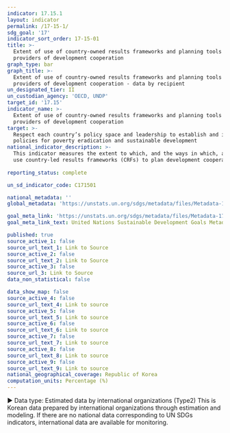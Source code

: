 ```yaml
---
indicator: 17.15.1
layout: indicator
permalink: /17-15-1/
sdg_goal: '17'
indicator_sort_order: 17-15-01
title: >-
  Extent of use of country-owned results frameworks and planning tools by
  providers of development cooperation
graph_type: bar
graph_title: >-
  Extent of use of country-owned results frameworks and planning tools by
  providers of development cooperation - data by recipient
un_designated_tier: II
un_custodian_agency: 'OECD, UNDP'
target_id: '17.15'
indicator_name: >-
  Extent of use of country-owned results frameworks and planning tools by
  providers of development cooperation
target: >-
  Respect each country’s policy space and leadership to establish and implement
  policies for poverty eradication and sustainable development
national_indicator_description: >-
  This indicator measures the extent to which, and the ways in which, all concerned development partners 
  use country-led results frameworks (CRFs) to plan development cooperation efforts and assess their performance. 
  
reporting_status: complete

un_sd_indicator_code: C171501

national_metadata: ''
global_metadata: 'https://unstats.un.org/sdgs/metadata/files/Metadata-17-15-01.pdf'

goal_meta_link: 'https://unstats.un.org/sdgs/metadata/files/Metadata-17-15-01.pdf'
goal_meta_link_text: United Nations Sustainable Development Goals Metadata (pdf 468kB)

published: true
source_active_1: false
source_url_text_1: Link to Source
source_active_2: false
source_url_text_2: Link to Source
source_active_3: false
source_url_3: Link to Source
data_non_statistical: false

data_show_map: false
source_active_4: false
source_url_text_4: Link to source
source_active_5: false
source_url_text_5: Link to source
source_active_6: false
source_url_text_6: Link to source
source_active_7: false
source_url_text_7: Link to source
source_active_8: false
source_url_text_8: Link to source
source_active_9: false
source_url_text_9: Link to source
national_geographical_coverage: Republic of Korea
computation_units: Percentage (%)
---
```

▶ Data type: Estimated data by international organizations (Type2) This is Korean data prepared by international organizations through estimation and modeling. If there are no national data corresponding to UN SDGs indicators, international data are available for monitoring.
